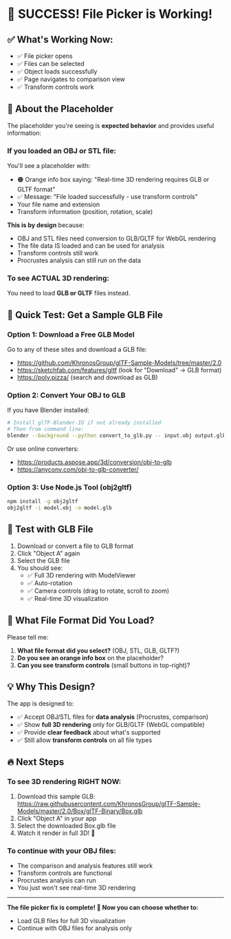 # 🎉 SUCCESS! File Picker is Working!

## ✅ What's Working Now:
- ✅ File picker opens
- ✅ Files can be selected
- ✅ Object loads successfully
- ✅ Page navigates to comparison view
- ✅ Transform controls work

## 📝 About the Placeholder

The placeholder you're seeing is **expected behavior** and provides useful information:

### If you loaded an OBJ or STL file:
You'll see a placeholder with:
- 🟠 Orange info box saying: "Real-time 3D rendering requires GLB or GLTF format"
- ✅ Message: "File loaded successfully - use transform controls"
- Your file name and extension
- Transform information (position, rotation, scale)

**This is by design** because:
- OBJ and STL files need conversion to GLB/GLTF for WebGL rendering
- The file data IS loaded and can be used for analysis
- Transform controls still work
- Procrustes analysis can still run on the data

### To see ACTUAL 3D rendering:
You need to load **GLB or GLTF** files instead.

## 🚀 Quick Test: Get a Sample GLB File

### Option 1: Download a Free GLB Model
Go to any of these sites and download a GLB file:
- https://github.com/KhronosGroup/glTF-Sample-Models/tree/master/2.0
- https://sketchfab.com/features/gltf (look for "Download" → GLB format)
- https://poly.pizza/ (search and download as GLB)

### Option 2: Convert Your OBJ to GLB

If you have Blender installed:
```bash
# Install glTF-Blender-IO if not already installed
# Then from command line:
blender --background --python convert_to_glb.py -- input.obj output.glb
```

Or use online converters:
- https://products.aspose.app/3d/conversion/obj-to-glb
- https://anyconv.com/obj-to-glb-converter/

### Option 3: Use Node.js Tool (obj2gltf)
```bash
npm install -g obj2gltf
obj2gltf -i model.obj -o model.glb
```

## 🧪 Test with GLB File

1. Download or convert a file to GLB format
2. Click "Object A" again
3. Select the GLB file
4. You should see:
   - ✅ Full 3D rendering with ModelViewer
   - ✅ Auto-rotation
   - ✅ Camera controls (drag to rotate, scroll to zoom)
   - ✅ Real-time 3D visualization

## 🎯 What File Format Did You Load?

Please tell me:
1. **What file format did you select?** (OBJ, STL, GLB, GLTF?)
2. **Do you see an orange info box** on the placeholder?
3. **Can you see transform controls** (small buttons in top-right)?

## 💡 Why This Design?

The app is designed to:
- ✅ Accept OBJ/STL files for **data analysis** (Procrustes, comparison)
- ✅ Show **full 3D rendering** only for GLB/GLTF (WebGL compatible)
- ✅ Provide **clear feedback** about what's supported
- ✅ Still allow **transform controls** on all file types

## 🔥 Next Steps

### To see 3D rendering RIGHT NOW:
1. Download this sample GLB: https://raw.githubusercontent.com/KhronosGroup/glTF-Sample-Models/master/2.0/Box/glTF-Binary/Box.glb
2. Click "Object A" in your app
3. Select the downloaded Box.glb file
4. Watch it render in full 3D! 🎉

### To continue with your OBJ files:
- The comparison and analysis features still work
- Transform controls are functional
- Procrustes analysis can run
- You just won't see real-time 3D rendering

---

**The file picker fix is complete! 🎊 Now you can choose whether to:**
- Load GLB files for full 3D visualization
- Continue with OBJ files for analysis only

